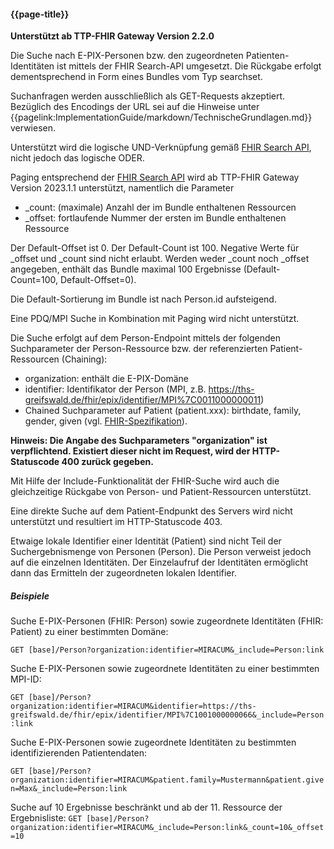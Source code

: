 #### {{page-title}}

**Unterstützt ab TTP-FHIR Gateway Version 2.2.0**

Die Suche nach E-PIX-Personen bzw. den zugeordneten Patienten-Identitäten ist mittels der FHIR Search-API umgesetzt. Die Rückgabe erfolgt dementsprechend in Form eines Bundles vom Typ searchset.

Suchanfragen werden ausschließlich als GET-Requests akzeptiert. Bezüglich des Encodings der URL sei auf die Hinweise unter {{pagelink:ImplementationGuide/markdown/TechnischeGrundlagen.md}} verwiesen.

Unterstützt wird die logische UND-Verknüpfung gemäß [FHIR Search API](http://hl7.org/fhir/r4/search.html), nicht jedoch das logische ODER.

Paging entsprechend der [FHIR Search API](http://hl7.org/fhir/r4/search.html) wird ab TTP-FHIR Gateway Version 2023.1.1 unterstützt, namentlich die Parameter
* _count: (maximale) Anzahl der im Bundle enthaltenen Ressourcen
* _offset: fortlaufende Nummer der ersten im Bundle enthaltenen Ressource

Der Default-Offset ist 0. Der Default-Count ist 100. Negative Werte für _offset und _count sind nicht erlaubt.
Werden weder _count noch _offset angegeben, enthält das Bundle maximal 100 Ergebnisse (Default-Count=100, Default-Offset=0).

Die Default-Sortierung im Bundle ist nach Person.id aufsteigend.

Eine PDQ/MPI Suche in Kombination mit Paging wird nicht unterstützt.

Die Suche erfolgt auf dem Person-Endpoint mittels der folgenden Suchparameter der Person-Ressource bzw. der referenzierten Patient-Ressourcen (Chaining):

* organization: enthält die E-PIX-Domäne
* identifier: Identifikator der Person (MPI, z.B. https://ths-greifswald.de/fhir/epix/identifier/MPI%7C0011000000011)
* Chained Suchparameter auf Patient (patient.xxx): birthdate, family, gender, given (vgl. [FHIR-Spezifikation](http://www.hl7.org/fhir/r4/patient.html#search)).

**Hinweis: Die Angabe des Suchparameters "organization" ist verpflichtend. Existiert dieser nicht im Request, wird der HTTP-Statuscode 400 zurück gegeben.**

Mit Hilfe der Include-Funktionalität der FHIR-Suche wird auch die gleichzeitige Rückgabe von Person- und Patient-Ressourcen unterstützt.

Eine direkte Suche auf dem Patient-Endpunkt des Servers wird nicht unterstützt und resultiert im HTTP-Statuscode 403.

Etwaige lokale Identifier einer Identität (Patient) sind nicht Teil der Suchergebnismenge von Personen (Person). Die Person verweist jedoch auf die einzelnen Identitäten. Der Einzelaufruf der Identitäten ermöglicht dann das Ermitteln der zugeordneten lokalen Identifier.

##### **Beispiele**

Suche E-PIX-Personen (FHIR: Person) sowie zugeordnete Identitäten (FHIR: Patient) zu einer bestimmten Domäne:

`
GET [base]/Person?organization:identifier=MIRACUM&_include=Person:link
`

Suche E-PIX-Personen sowie zugeordnete Identitäten zu einer bestimmten MPI-ID:

`
GET [base]/Person?organization:identifier=MIRACUM&identifier=https://ths-greifswald.de/fhir/epix/identifier/MPI%7C1001000000066&_include=Person:link
`

Suche E-PIX-Personen sowie zugeordnete Identitäten zu bestimmten identifizierenden Patientendaten:

`
GET [base]/Person?organization:identifier=MIRACUM&patient.family=Mustermann&patient.given=Max&_include=Person:link
`

Suche auf 10 Ergebnisse beschränkt und ab der 11. Ressource der Ergebnisliste:
`
GET [base]/Person?organization:identifier=MIRACUM&_include=Person:link&_count=10&_offset=10
`
